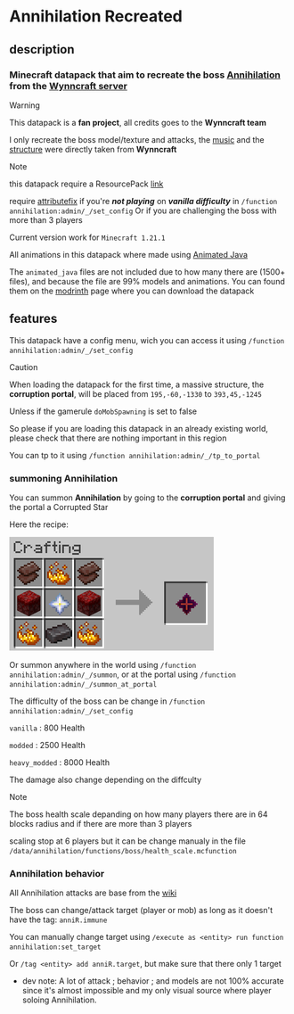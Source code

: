 # Annihilation Recreated

## description

### Minecraft datapack that aim to recreate the boss [Annihilation](https://wynncraft.wiki.gg/wiki/Annihilation) from the [Wynncraft server](https://wynncraft.com/)

> [!WARNING]
> This datapack is a **fan project**, all credits goes to the **Wynncraft team**
>
> I only recreate the boss model/texture and attacks, the [music](https://www.youtube.com/watch?v=QiTEljrS05I) and the [structure](https://wynncraft.wiki.gg/wiki/Corruption_Portal) were directly taken from **Wynncraft**

> [!NOTE]
> this datapack require a ResourcePack [link](https://modrinth.com/datapack/annihilation-recreated/version/b2-3_mc1.21.1)
>
> require [attributefix](https://modrinth.com/mod/attributefix) if you're ***not playing*** on ***vanilla difficulty*** in `/function annihilation:admin/_/set_config`
> Or if you are challenging the boss with more than 3 players
> 
> Current version work for `Minecraft 1.21.1`

All animations in this datapack where made using [Animated Java](https://animated-java.dev/)

The `animated_java` files are not included due to how many there are (1500+ files), and because the file are 99% models and animations.
You can found them on the [modrinth](https://modrinth.com/datapack/annihilation-recreated/) page where you can download the datapack

## features

This datapack have a config menu, wich you can access it using `/function annihilation:admin/_/set_config`

> [!CAUTION]
> When loading the datapack for the first time, a massive structure, the **corruption portal**, will be placed from `195,-60,-1330` to `393,45,-1245`
>
> Unless if the gamerule `doMobSpawning` is set to false
>
> So please if you are loading this datapack in an already existing world, please check that there are nothing important in this region
>
> You can tp to it using `/function annihilation:admin/_/tp_to_portal`

### summoning Annihilation

You can summon **Annihilation** by going to the **corruption portal** and giving the portal a Corrupted Star

Here the recipe:

![corrupted star recipe](https://github.com/Julien2744/Annihilation-Recreated/blob/1.21.1/image/crafting-corrupted_star.png)

Or summon anywhere in the world using `/function annihilation:admin/_/summon`, or at the portal using `/function annihilation:admin/_/summon_at_portal`

The difficulty of the boss can be change in `/function annihilation:admin/_/set_config`

`vanilla` : 800 Health

`modded` : 2500 Health

`heavy_modded` : 8000 Health

The damage also change depending on the diffculty

> [!NOTE]
> The boss health scale depanding on how many players there are in 64 blocks radius and if there are more than 3 players
>
> scaling stop at 6 players but it can be change manualy in the file `/data/annihilation/functions/boss/health_scale.mcfunction`

### Annihilation behavior

All Annihilation attacks are base from the [wiki](https://wynncraft.wiki.gg/wiki/Annihilation#Combat)

The boss can change/attack target (player or mob) as long as it doesn't have the tag: `anniR.immune`

You can manually change target using `/execute as <entity> run function annihilation:set_target`

Or `/tag <entity> add anniR.target`, but make sure that there only 1 target



- dev note: A lot of attack ; behavior ; and models are not 100% accurate since it's almost impossible and my only visual source where player soloing Annihilation.
